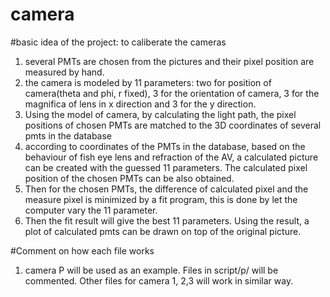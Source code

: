 # camera
#basic idea of the project: to caliberate the cameras
1. several PMTs are chosen from the pictures and their pixel position are measured by hand.
2. the camera is modeled by 11 parameters: two for position of camera(theta and phi, r fixed), 3 for the orientation of camera, 3 for the magnifica of lens in x direction and 3 for the y direction.
3. Using the model of camera, by calculating the light path, the pixel positions of chosen PMTs are matched to the 3D coordinates of several pmts in the database
4. according to coordinates of the PMTs in the database, based on the behaviour of fish eye lens and refraction of the AV, a calculated picture can be created with the guessed 11 parameters. The calculated pixel position of the chosen PMTs can be also obtained.
5. Then for the chosen PMTs, the difference of calculated pixel and the measure pixel is minimized by a fit program, this is done by let the computer vary the 11 parameter.
6. Then the fit result will give the best 11 parameters. Using the result, a plot of calculated pmts can be drawn on top of the original picture.

#Comment on how each file works
1. camera P will be used as an example. Files in script/p/ will be commented. Other files for camera 1, 2,3 will work in similar way.
